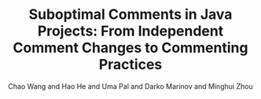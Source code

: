 ---
author: Chao Wang and Hao He and Uma Pal and Darko Marinov and Minghui Zhou
doi: 10.1145/3546949
pages: 1--33
proceeding: 'ACM Transactions on Software Engineering and Methodology 33(2)'
timestamp: 1 April 2023
title: 'Suboptimal Comments in Java Projects: From Independent Comment Changes to Commenting Practices'
year: '2023'
---